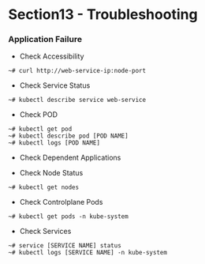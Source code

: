 # Section13 - Troubleshooting

### Application Failure
- Check Accessibility

```console
~# curl http://web-service-ip:node-port
```

- Check Service Status

```console
~# kubectl describe service web-service
```

- Check POD

```console
~# kubectl get pod
~# kubectl describe pod [POD NAME]
~# kubectl logs [POD NAME]
```

- Check Dependent Applications

- Check Node Status

```console
~# kubectl get nodes
```

- Check Controlplane Pods

```console
~# kubectl get pods -n kube-system
```

- Check Services

```console
~# service [SERVICE NAME] status
~# kubectl logs [SERVICE NAME] -n kube-system
```
